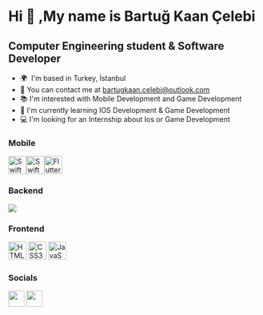 Hi 👋 ,My name is Bartuğ Kaan Çelebi
===================================

Computer Engineering student & Software Developer
------------------------

* 🌍  I'm based in Turkey, İstanbul
* 📩  You can contact me at [bartugkaan.celebi@outlook.com](mailto:bartugkaan.celebi@outlook.com)
* 📚  I'm interested with Mobile Development and Game Development
* 🧠  I'm currently learning IOS Development & Game Development
* 💻  I'm looking for an Internship about Ios or Game Development

### Mobile 
<a href="https://developer.apple.com/swift/" target="_blank" rel="noreferrer"><img src="https://raw.githubusercontent.com/danielcranney/readme-generator/main/public/icons/skills/swift-colored.svg" width="36" height="36" alt="Swift" /></a><a href="https://developer.apple.com/xcode/swiftui/" target= "_blank"><img src="https://developer.apple.com/assets/elements/icons/swiftui/swiftui-96x96_2x.png" width="36" heigh="36" alt="SwiftUI"/></a><a href="https://flutter.dev/" target="_blank" rel="noreferrer"><img src="https://yt3.googleusercontent.com/ytc/APkrFKaD8t4oFlgXcZKoW512Z81CBJuej3K9uHAlSI0x=s900-c-k-c0x00ffffff-no-rj" width="36" height="36" alt="Flutter" /></a>

### Backend
<img src="https://img.shields.io/badge/Spring_Boot-F2F4F9?style=for-the-badge&logo=spring-boot" />

### Frontend
<a href="https://developer.mozilla.org/en-US/docs/Glossary/HTML5" target="_blank" rel="noreferrer"><img src="https://raw.githubusercontent.com/danielcranney/readme-generator/main/public/icons/skills/html5-colored.svg" width="36" height="36" alt="HTML5" /></a>
<a href="https://www.w3.org/TR/CSS/#css" target="_blank" rel="noreferrer"><img src="https://raw.githubusercontent.com/danielcranney/readme-generator/main/public/icons/skills/css3-colored.svg" width="36" height="36" alt="CSS3" /></a>
<a href="https://developer.mozilla.org/en-US/docs/Web/JavaScript" target="_blank" rel="noreferrer"><img src="https://raw.githubusercontent.com/danielcranney/readme-generator/main/public/icons/skills/javascript-colored.svg" width="36" height="36" alt="JavaScript" /></a>

### Socials

<p align="left"> <a href="https://www.github.com/BartugKaan" target="_blank" rel="noreferrer"><img src="https://raw.githubusercontent.com/danielcranney/readme-generator/main/public/icons/socials/github.svg" width="32" height="32" /></a> <a href="https://www.linkedin.com/in/bartugkaan" target="_blank" rel="noreferrer"><img src="https://raw.githubusercontent.com/danielcranney/readme-generator/main/public/icons/socials/linkedin.svg" width="32" height="32" /></a></p>

